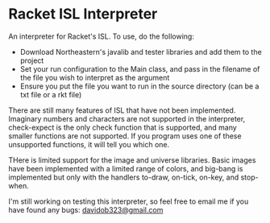 # Racket ISL Interpreter

An interpreter for Racket's ISL. To use, do the following:

- Download Northeastern's javalib and tester libraries and add them to the project
- Set your run configuration to the Main class, and pass in the filename of the file you wish to interpret as the argument
- Ensure you put the file you want to run in the source directory (can be a txt file or a rkt file)

There are still many features of ISL that have not been implemented. Imaginary numbers and characters are not supported in the interpreter, 
check-expect is the only check function that is supported, and many smaller functions are not supported. If you program uses one of these unsupported
functions, it will tell you which one.

THere is limited support for the image and universe libraries. Basic images have been implemented with a limited range of colors, and big-bang is
implemented but only with the handlers to-draw, on-tick, on-key, and stop-when.

I'm still working on testing this interpreter, so feel free to email me if you have found any bugs: davidob323@gmail.com
